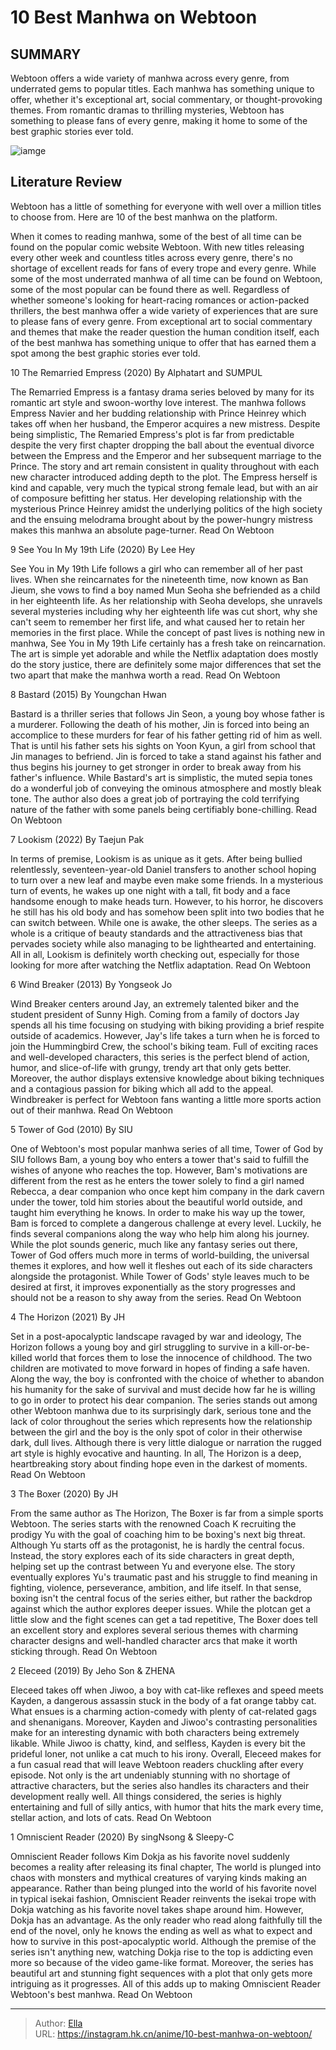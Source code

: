 # 10 Best Manhwa on Webtoon


## SUMMARY 


 Webtoon offers a wide variety of manhwa across every genre, from underrated gems to popular titles. 
 Each manhwa has something unique to offer, whether it&#39;s exceptional art, social commentary, or thought-provoking themes. 
 From romantic dramas to thrilling mysteries, Webtoon has something to please fans of every genre, making it home to some of the best graphic stories ever told. 

![iamge](https://static1.srcdn.com/wordpress/wp-content/uploads/2023/09/10-best-manwha-on-webtoon.jpg)

## Literature Review

Webtoon has a little of something for everyone with well over a million titles to choose from. Here are 10 of the best manhwa on the platform.




When it comes to reading manhwa, some of the best of all time can be found on the popular comic website Webtoon. With new titles releasing every other week and countless titles across every genre, there&#39;s no shortage of excellent reads for fans of every trope and every genre. While some of the most underrated manhwa of all time can be found on Webtoon, some of the most popular can be found there as well.
Regardless of whether someone&#39;s looking for heart-racing romances or action-packed thrillers, the best manhwa offer a wide variety of experiences that are sure to please fans of every genre. From exceptional art to social commentary and themes that make the reader question the human condition itself, each of the best manhwa has something unique to offer that has earned them a spot among the best graphic stories ever told.









 








 10  The Remarried Empress (2020) 
By Alphatart and SUMPUL


 







The Remarried Empress is a fantasy drama series beloved by many for its romantic art style and swoon-worthy love interest. The manhwa follows Empress Navier and her budding relationship with Prince Heinrey which takes off when her husband, the Emperor acquires a new mistress. Despite being simplistic, The Remaried Empress&#39;s plot is far from predictable despite the very first chapter dropping the ball about the eventual divorce between the Empress and the Emperor and her subsequent marriage to the Prince. The story and art remain consistent in quality throughout with each new character introduced adding depth to the plot.
The Empress herself is kind and capable, very much the typical strong female lead, but with an air of composure befitting her status. Her developing relationship with the mysterious Prince Heinrey amidst the underlying politics of the high society and the ensuing melodrama brought about by the power-hungry mistress makes this manhwa an absolute page-turner.
Read On Webtoon





 9  See You In My 19th Life (2020) 
By Lee Hey
        

See You in My 19th Life follows a girl who can remember all of her past lives. When she reincarnates for the nineteenth time, now known as Ban Jieum, she vows to find a boy named Mun Seoha she befriended as a child in her eighteenth life. As her relationship with Seoha develops, she unravels several mysteries including why her eighteenth life was cut short, why she can&#39;t seem to remember her first life, and what caused her to retain her memories in the first place.
While the concept of past lives is nothing new in manhwa, See You in My 19th Life certainly has a fresh take on reincarnation. The art is simple yet adorable and while the Netflix adaptation does mostly do the story justice, there are definitely some major differences that set the two apart that make the manhwa worth a read.
Read On Webtoon





 8  Bastard (2015) 
By Youngchan Hwan
        

Bastard is a thriller series that follows Jin Seon, a young boy whose father is a murderer. Following the death of his mother, Jin is forced into being an accomplice to these murders for fear of his father getting rid of him as well. That is until his father sets his sights on Yoon Kyun, a girl from school that Jin manages to befriend. Jin is forced to take a stand against his father and thus begins his journey to get stronger in order to break away from his father&#39;s influence. While Bastard&#39;s art is simplistic, the muted sepia tones do a wonderful job of conveying the ominous atmosphere and mostly bleak tone. The author also does a great job of portraying the cold terrifying nature of the father with some panels being certifiably bone-chilling.
Read On Webtoon





 7  Lookism (2022) 
By Taejun Pak


 







In terms of premise, Lookism is as unique as it gets. After being bullied relentlessly, seventeen-year-old Daniel transfers to another school hoping to turn over a new leaf and maybe even make some friends. In a mysterious turn of events, he wakes up one night with a tall, fit body and a face handsome enough to make heads turn. However, to his horror, he discovers he still has his old body and has somehow been split into two bodies that he can switch between. While one is awake, the other sleeps.
The series as a whole is a critique of beauty standards and the attractiveness bias that pervades society while also managing to be lighthearted and entertaining. All in all, Lookism is definitely worth checking out, especially for those looking for more after watching the Netflix adaptation.
Read On Webtoon





 6  Wind Breaker (2013) 
By Yongseok Jo
        

Wind Breaker centers around Jay, an extremely talented biker and the student president of Sunny High. Coming from a family of doctors Jay spends all his time focusing on studying with biking providing a brief respite outside of academics. However, Jay&#39;s life takes a turn when he is forced to join the Hummingbird Crew, the school&#39;s biking team. Full of exciting races and well-developed characters, this series is the perfect blend of action, humor, and slice-of-life with grungy, trendy art that only gets better. Moreover, the author displays extensive knowledge about biking techniques and a contagious passion for biking which all add to the appeal. Windbreaker is perfect for Webtoon fans wanting a little more sports action out of their manhwa.
Read On Webtoon





 5  Tower of God (2010) 
By SIU


 







One of Webtoon&#39;s most popular manhwa series of all time, Tower of God by SIU follows Bam, a young boy who enters a tower that&#39;s said to fulfill the wishes of anyone who reaches the top. However, Bam&#39;s motivations are different from the rest as he enters the tower solely to find a girl named Rebecca, a dear companion who once kept him company in the dark cavern under the tower, told him stories about the beautiful world outside, and taught him everything he knows. In order to make his way up the tower, Bam is forced to complete a dangerous challenge at every level. Luckily, he finds several companions along the way who help him along his journey.
While the plot sounds generic, much like any fantasy series out there, Tower of God offers much more in terms of world-building, the universal themes it explores, and how well it fleshes out each of its side characters alongside the protagonist. While Tower of Gods&#39; style leaves much to be desired at first, it improves exponentially as the story progresses and should not be a reason to shy away from the series.
Read On Webtoon





 4  The Horizon (2021) 
By JH
        

Set in a post-apocalyptic landscape ravaged by war and ideology, The Horizon follows a young boy and girl struggling to survive in a kill-or-be-killed world that forces them to lose the innocence of childhood. The two children are motivated to move forward in hopes of finding a safe haven. Along the way, the boy is confronted with the choice of whether to abandon his humanity for the sake of survival and must decide how far he is willing to go in order to protect his dear companion.
The series stands out among other Webtoon manhwa due to its surprisingly dark, serious tone and the lack of color throughout the series which represents how the relationship between the girl and the boy is the only spot of color in their otherwise dark, dull lives. Although there is very little dialogue or narration the rugged art style is highly evocative and haunting. In all, The Horizon is a deep, heartbreaking story about finding hope even in the darkest of moments.
Read On Webtoon





 3  The Boxer (2020) 
By JH
        

From the same author as The Horizon, The Boxer is far from a simple sports Webtoon. The series starts with the renowned Coach K recruiting the prodigy Yu with the goal of coaching him to be boxing&#39;s next big threat. Although Yu starts off as the protagonist, he is hardly the central focus. Instead, the story explores each of its side characters in great depth, helping set up the contrast between Yu and everyone else.
The story eventually explores Yu&#39;s traumatic past and his struggle to find meaning in fighting, violence, perseverance, ambition, and life itself. In that sense, boxing isn&#39;t the central focus of the series either, but rather the backdrop against which the author explores deeper issues. While the plotcan get a little slow and the fight scenes can get a tad repetitive, The Boxer does tell an excellent story and explores several serious themes with charming character designs and well-handled character arcs that make it worth sticking through.
Read On Webtoon





 2  Eleceed (2019) 
By Jeho Son &amp; ZHENA
        

Eleceed takes off when Jiwoo, a boy with cat-like reflexes and speed meets Kayden, a dangerous assassin stuck in the body of a fat orange tabby cat. What ensues is a charming action-comedy with plenty of cat-related gags and shenanigans. Moreover, Kayden and Jiwoo&#39;s contrasting personalities make for an interesting dynamic with both characters being extremely likable. While Jiwoo is chatty, kind, and selfless, Kayden is every bit the prideful loner, not unlike a cat much to his irony.
Overall, Eleceed makes for a fun casual read that will leave Webtoon readers chuckling after every episode. Not only is the art undeniably stunning with no shortage of attractive characters, but the series also handles its characters and their development really well. All things considered, the series is highly entertaining and full of silly antics, with humor that hits the mark every time, stellar action, and lots of cats.
Read On Webtoon





 1  Omniscient Reader (2020) 
By singNsong &amp; Sleepy-C
        

Omniscient Reader follows Kim Dokja as his favorite novel suddenly becomes a reality after releasing its final chapter, The world is plunged into chaos with monsters and mythical creatures of varying kinds making an appearance. Rather than being plunged into the world of his favorite novel in typical isekai fashion, Omniscient Reader reinvents the isekai trope with Dokja watching as his favorite novel takes shape around him. However, Dokja has an advantage. As the only reader who read along faithfully till the end of the novel, only he knows the ending as well as what to expect and how to survive in this post-apocalyptic world.
Although the premise of the series isn&#39;t anything new, watching Dokja rise to the top is addicting even more so because of the video game-like format. Moreover, the series has beautiful art and stunning fight sequences with a plot that only gets more intriguing as it progresses. All of this adds up to making Omniscient Reader Webtoon&#39;s best manhwa.
Read On Webtoon

---

> Author: [Ella](https://instagram.hk.cn/)  
> URL: https://instagram.hk.cn/anime/10-best-manhwa-on-webtoon/  

